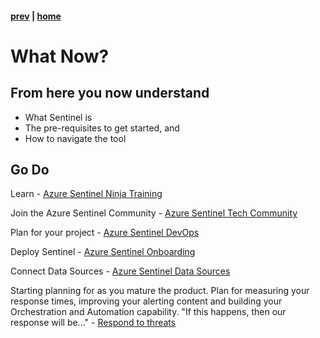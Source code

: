 #### [prev](./pre-requisites.md) | [home](./welcome.md) 

# What Now?

## From here you now understand

* What Sentinel is
* The pre-requisites to get started, and
* How to navigate the tool

## Go Do

Learn - [Azure Sentinel Ninja Training](https://techcommunity.microsoft.com/t5/azure-sentinel/become-an-azure-sentinel-ninja-the-complete-level-400-training/ba-p/1246310)

Join the Azure Sentinel Community - [Azure Sentinel Tech Community](https://aka.ms/ASICommunity)

Plan for your project - [Azure Sentinel DevOps](https://techcommunity.microsoft.com/t5/azure-sentinel/accelerate-your-azure-sentinel-deployment-with-this-azure-devops/ba-p/1449414)

Deploy Sentinel - [Azure Sentinel Onboarding](https://docs.microsoft.com/en-us/azure/sentinel/quickstart-onboard)

Connect Data Sources - [Azure Sentinel Data Sources](https://docs.microsoft.com/en-us/azure/sentinel/connect-data-sources)

Starting planning for as you mature the product. Plan for measuring your response times, improving your alerting content and building your Orchestration and Automation capability. "If this happens, then our response will be..." - [Respond to threats](https://docs.microsoft.com/en-us/azure/sentinel/tutorial-respond-threats-playbook)
